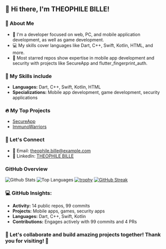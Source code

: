 ## 👋 Hi there, I'm THEOPHILE BILLE!

### 🧐 About Me

- 🎯 I'm a developer focused on web, PC, and mobile application development, as well as game development.
- 💻 My skills cover languages like Dart, C++, Swift, Kotlin, HTML, and more.
- 🌟 Most starred repos show expertise in mobile app development and security with projects like SecureApp and flutter_fingerprint_auth.

### 🔧 My Skills include
- **Languages:** Dart, C++, Swift, Kotlin, HTML
- **Specializations:** Mobile app development, game development, security applications

### 🔥 My Top Projects
- [SecureApp](https://github.com/TZ-Porky/SecureApp)
- [ImmunoWarriors](https://github.com/TZ-Porky/ImmunoWarriors)

### 💬 Let's Connect
- 📧 Email: theophile.bille@example.com
- 💼 LinkedIn: [THEOPHILE BILLE](https://www.linkedin.com/in/THEOPHILEBILLE) 

### GitHub Overview

![Github Stats](https://github-readme-stats.vercel.app/api?username=TZ-Porky)
![Top Languages](https://github-readme-stats.vercel.app/api/top-langs/?username=TZ-Porky)
[![trophy](https://github-profile-trophy.vercel.app/?username=TZ-Porky)](https://github.com/TZ-Porky)
[![GitHub Streak](https://streak-stats.demolab.com/?user=TZ-Porky)](https://git.io/streak-stats)

### 💻 GitHub Insights:
- **Activity:** 14 public repos, 99 commits
- **Projects:** Mobile apps, games, security apps
- **Languages:** Dart, C++, Swift, Kotlin
- **Contributions:** Engages actively with 99 commits and 4 PRs

### 🎉 Let's collaborate and build amazing projects together! Thank you for visiting! 🚀
